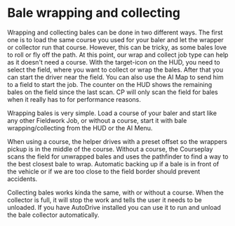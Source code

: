 # Bale wrapping and collecting


Wrapping and collecting bales can be done in two different ways.
The first one is to load the same course you used for your baler and let the wrapper or collector run that course.
However, this can be tricky, as some bales love to roll or fly off the path.
At this point, our wrap and collect job type can help as it doesn't need a course.
With the target-icon on the HUD, you need to select the field, where you want to collect or wrap the bales. After that you can start the driver near the field.
You can also use the AI Map to send him to a field to start the job.
The counter on the HUD shows the remaining bales on the field since the last scan. CP will only scan the field for bales when it really has to for performance reasons.



Wrapping bales is very simple. Load a course of your baler and start like any other Fieldwork Job, or without a course,
start it with bale wrapping/collecting from the HUD or the AI Menu.



When using a course, the helper drives with a preset offset so the wrappers pickup is in the middle of the course.
Without a course, the Courseplay scans the field for unwrapped bales and uses the pathfinder to find a way to
the best closest bale to wrap.
Automatic backing up if a bale is in front of the vehicle or if we are too close to the field border should prevent accidents.



Collecting bales works kinda the same, with or without a course.
When the collector is full, it will stop the work and tells the user it needs to be unloaded. If you have AutoDrive
installed you can use it to run and unload the bale collector automatically.


